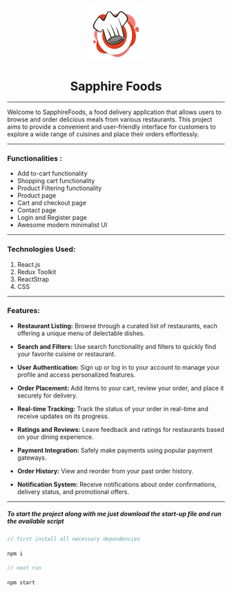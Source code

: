 <p align="center"><img src="https://raw.githubusercontent.com/mohitjaisal/SapphireFoods/master/src/assets/images/res-logo.png"></p>
<h1 align="center">Sapphire Foods</h1>

---

Welcome to SapphireFoods, a food delivery application that allows users to browse and order delicious meals from various restaurants. This project aims to provide a convenient and user-friendly interface for customers to explore a wide range of cuisines and place their orders effortlessly.

---

### Functionalities :

- Add to-cart functionality
- Shopping cart functionality
- Product Filtering functionality
- Product page
- Cart and checkout page
- Contact page
- Login and Register page
- Awesome modern minimalist UI

--- 

### Technologies Used:

1. React.js
2. Redux Toolkit
3. ReactStrap
4. CSS

---

### Features:
- **Restaurant Listing:** Browse through a curated list of restaurants, each offering a unique menu of delectable dishes.

- **Search and Filters:** Use search functionality and filters to quickly find your favorite cuisine or restaurant.

- **User Authentication:** Sign up or log in to your account to manage your profile and access personalized features.

- **Order Placement:** Add items to your cart, review your order, and place it securely for delivery.

- **Real-time Tracking:** Track the status of your order in real-time and receive updates on its progress.

- **Ratings and Reviews:** Leave feedback and ratings for restaurants based on your dining experience.

- **Payment Integration:** Safely make payments using popular payment gateways.

- **Order History:** View and reorder from your past order history.

- **Notification System:** Receive notifications about order confirmations, delivery status, and promotional offers.

---

##### To start the project along with me just download the start-up file and run the available script

```javascript
// first install all necessary dependencies

npm i

// next run

npm start

```
